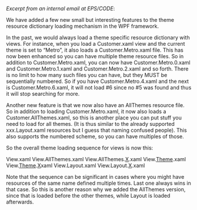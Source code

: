 _Excerpt from an internal email at EPS/CODE_:

We have added a few new small but interesting features to the theme resource dictionary loading mechanism in the WPF framework.

In the past, we would always load a theme specific resource dictionary with views. For instance, when you load a Customer.xaml view and the current theme is set to “Metro”, it also loads a Customer.Metro.xaml file. This has now been enhanced so you can have multiple theme resource files. So in addition to Customer.Metro.xaml, you can now have Customer.Metro.0.xaml and Customer.Metro.1.xaml and Customer.Metro.2.xaml and so forth. There is no limit to how many such files you can have, but they MUST be sequentially numbered. So if you have Customer.Metro.4.xaml and the next is Customer.Metro.6.xaml, it will not load #6 since no #5 was found and thus it will stop searching for more.

Another new feature is that we now also have an AllThemes resource file. So in addition to loading Customer.Metro.xaml, it now also loads a Customer.AllThemes.xaml, so this is another place you can put stuff you need to load for all themes. (It is thus similar to the already supported xxx.Layout.xaml resources but I guess that naming confused people). This also supports the numbered scheme, so you can have multiples of those.

So the overall theme loading sequence for views is now this:

View.xaml
View.AllThemes.xaml
View.AllThemes.[X](X).xaml
View.[Theme](Theme).xaml
View.[Theme](Theme).[X](X)xaml
View.Layout.xaml
View.Layout.[X](X).xaml

Note that the sequence can be significant in cases where you might have resources of the same name defined multiple times. Last one always wins in that case. So this is another reason why we added the AllThemes version, since that is loaded before the other themes, while Layout is loaded afterwards.
